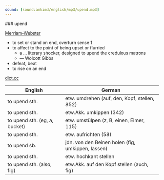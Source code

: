 ```yaml
---
sound: [sound:ankimd/english/mp3/upend.mp3]
---
```


\### upend

[Merriam-Webster](https://www.merriam-webster.com/dictionary/upend)

- to set or stand on end, overturn sense 1
- to affect to the point of being upset or flurried
    - a … literary shocker, designed to upend the credulous matrons
    - — Wolcott Gibbs
- defeat, beat
- to rise on an end

[dict.cc](https://www.dict.cc/upend)

| English        | German       |
| -------------- | ------------ |
| to upend sth. | etw. umdrehen (auf, den, Kopf, stellen, 852) |
| to upend sth. | etw.Akk. umkippen (342) |
| to upend sth. (eg, a, bucket) | etw. umstülpen (z, B, einen, Eimer, 115) |
| to upend sth. | etw. aufrichten (58) |
| to upend sb. | jdn. von den Beinen holen (fig, umkippen, lassen) |
| to upend sth. | etw. hochkant stellen |
| to upend sth. (also, fig) | etw.Akk. auf den Kopf stellen (auch, fig) |
